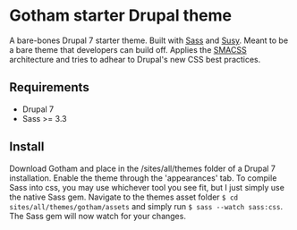 # Gotham starter Drupal theme

A bare-bones Drupal 7 starter theme. Built with [Sass](http://sass-lang.com) and [Susy](http://susy.oddbird.net). Meant to be a bare theme that developers can build off. Applies the [SMACSS](http://smacss.com) architecture and tries to adhear to Drupal's new CSS best practices.

## Requirements 

* Drupal 7
* Sass >= 3.3

## Install

Download Gotham and place in the /sites/all/themes folder of a Drupal 7 installation. Enable the theme through the 'appearances' tab. To compile Sass into css, you may use whichever tool you see fit, but I just simply use the native Sass gem. Navigate to the themes asset folder `$ cd sites/all/themes/gotham/assets` and simply run `$ sass --watch sass:css`. The Sass gem will now watch for your changes. 